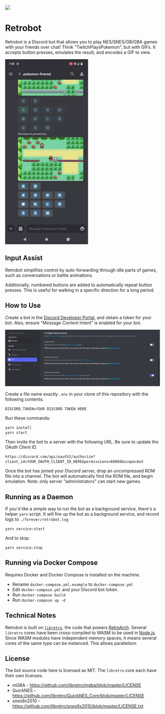 [![](https://dcbadge.vercel.app/api/server/dbcnjr9tp9)](https://discord.gg/dbcnjr9tp9)

# Retrobot

Retrobot is a Discord bot that allows you to play NES/SNES/GB/GBA games with your friends over chat! Think "TwitchPlaysPokemon", but with GIFs. It accepts button presses, emulates the result, and encodes a GIF to view.

![Example](example.webp)

## Input Assist
Retrobot simplifies control by auto-forwarding through idle parts of games, such as conversations or battle animations. 

Additionally, numbered buttons are added to automatically repeat button presses. This is useful for walking in a specific direction for a long period.

## How to Use
Create a bot in the [Discord Developer Portal](https://discord.com/developers/applications), and obtain a token for your bot. Also, ensure "Message Content Intent" is enabled for your bot.

![Message Content Intent screenshot](permissions.png)

Create a file name exactly `.env` in your clone of this repository with the following contents:
```
DISCORD_TOKEN=YOUR DISCORD TOKEN HERE
```

Run these commands:
```
yarn install
yarn start
```

Then invite the bot to a server with the following URL. Be sure to update the OAuth Client ID.
```
https://discord.com/api/oauth2/authorize?client_id=YOUR_OAUTH_CLIENT_ID_HERE&permissions=68608&scope=bot
```

Once the bot has joined your Discord server, drop an uncompressed ROM file into a channel. The bot will automatically find the ROM file, and begin emulation. Note: only server "administrators" can start new games.

## Running as a Daemon
If you'd like a simple way to run the bot as a background service, there's a helper `yarn` script. It will fire up the bot as a background service, and record logs to `./forever/retrobot.log`
```
yarn service:start
```
And to stop:
```
yarn service:stop
```

## Running via Docker Compose

Requires Docker and Docker Compose is installed on the machine.

- Rename `docker-compose.yml.example` to `docker-compose.yml`
- Edit `docker-compose.yml` and your Discord bot token.
- Run `docker-compose build`
- Run `docker-compose up -d`

## Technical Notes
Retrobot is built on [`libretro`](https://github.com/libretro/libretro-common), the code that powers [RetroArch](https://www.retroarch.com/). Several `libretro` cores have been cross-compiled to WASM to be used in [Node.js](https://www.retroarch.com/). Since WASM modules have independent memory spaces, it means several cores of the same type can be instanced. This allows parallelism.

## License
The bot source code here is licensed as MIT. The `libretro` core each have their own licenses.
* mGBA - https://github.com/libretro/mgba/blob/master/LICENSE
* QuickNES - https://github.com/libretro/QuickNES_Core/blob/master/LICENSE
* snes9x2010 - https://github.com/libretro/snes9x2010/blob/master/LICENSE.txt

